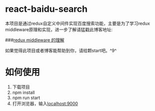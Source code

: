 # react-baidu-search
本项目是通过redux自定义中间件实现百度搜索功能，主要是为了学习redux middleware原理和实现，进一步了解请猛戳此博客地址:

###[redux middleware 的理解](http://www.cnblogs.com/canfoo/p/6119446.html)

如果觉得此项目或者博客能帮助到你，请给颗start吧。^9^

# 如何使用
1. 下载项目
2. npm install
3. npm run start
4. 打开浏览器，输入[localhost:9000](localhost:9000)


